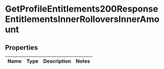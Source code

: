 

# GetProfileEntitlements200ResponseEntitlementsInnerRolloversInnerAmount


## Properties

| Name | Type | Description | Notes |
|------------ | ------------- | ------------- | -------------|



